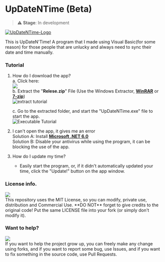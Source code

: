 # UpDateNTime (Beta)
 > ⚠️ **Stage**: In development
 
  <a href=""><img src="https://github.com/retrozinndev/UpdateDateNTime/blob/master/UpdateDateNTime/Resources/logoGitHub.png" text="UpDateNTime" alt="UpDateNTime-Logo"></a>

  This is UpDateN'Time! A program that I made using Visual Basic(for some reason) for 
  those people that are unlucky and always need to sync their date and time manually.

  ### Tutorial

  1. How do I download the app? <br>
       a. Click here: <br>
         <a href="https://github.com/retrozinndev/UpDateNTime/releases/download/beta-v1.0.1/Release.zip">
         <img src="https://img.shields.io/github/downloads/retrozinndev/UpDateNTime/total.svg"></a><br>
       b. Extract the "**Relese.zip**" File (Use the Windows Extractor, <a href="https://www.win-rar.com/">**WinRAR**</a> or <a href="https://www.7-zip.org/">**7-zip**</a>)<br>
       ![extract tutorial](https://github.com/retrozinndev/UpDateNTime/assets/65513943/81db4147-9226-4cde-8781-e67c33d3fd20)

       c. Go to the extracted folder, and start the "UpDateNTime.exe" file to start the app. <br>
       ![Executable Tutorial](https://github.com/retrozinndev/UpDateNTime/assets/65513943/476d368b-d645-4862-97ca-abeeb15d7fd5)
  
  4. I can't open the app, it gives me an error <br>
       Solution A: Install <a href="https://dotnet.microsoft.com/pt-br/download/dotnet/thank-you/sdk-6.0.411-windows-x64-installer">**Microsoft .NET 6.0** </a> <br>
       Solution B: Disable your antivirus while using the program, it can be blocking the use of the app.

  5. How do I update my time?
     - Easily start the program, or, if it didn't automatically updated your time, click the "Update!" button on the app window.
     
  
  

### License info.
  <a href="https://www.github.com/retrozinndev/UpDateNTime/LICENSE.txt">
  <img src="https://img.shields.io/github/license/retrozinndev/UpDateNTime.svg"></a><br>
  This repository uses the MIT License, so you can modify, private use, distribution and
  Commercial Use. **DO NOT** forget to give credits to the original code! Put the same
  LICENSE file into your fork (or simply don't modify it).

### Want to help?
  <a href="https://github.com/retrozinndev/UpDateNTime/pulls">
  <img src="https://img.shields.io/github/issues-pr/retrozinndev/UpDateNTime.svg"></a>
  <br>
  If you want to help the project grow up, you can freely make any change using forks, 
  and if you want to report some bug, use Issues, and if you want to fix something 
  in the source code, use Pull Requests.
